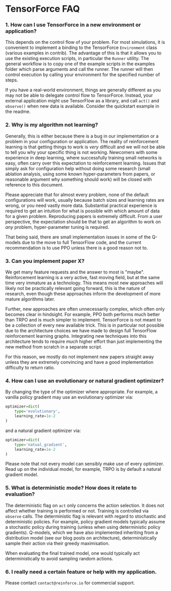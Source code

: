 TensorForce FAQ
===============

### 1. How can I use TensorForce in a new environment or application?

This depends on the control flow of your problem. For most simulations, it is convenient to
implement a binding to the TensorForce `Environment` class (various examples in contrib). The
advantage of this is that it allows you to use the existing execution scripts, in particular the
`Runner` utility. The general workflow is to copy one of the example scripts in the examples folder
which parse arguments and call the runner. The runner will then control execution by calling your
environment for the specified number of steps.

If you have a real-world environment, things are generally different as you may not be able to
delegate control flow to TensorForce. Instead, your external application might use TensorFlow as a
library, and call `act()` and `observe()` when new data is available. Consider the quickstart
example in the readme.


### 2. Why is my algorithm not learning?

Generally, this is either because there is a bug in our implementation or a problem in your
configuration or application. The reality of reinforcement learning is that getting things to work
is *very* difficult and we will not be able to tell you why your specific thing is not working.
Newcomers with some experience in deep learning, where successfully training small networks is
easy, often carry over this expectation to reinforcement learning. Issues that simply
ask for configuration help without doing some research (small ablation analysis, using some
known hyper-parameters from papers, or reasonable argument why something should work) will be
closed with reference to this document.

Please appreciate that for almost every problem, none of the default configurations will work,
usually because batch sizes and learning rates are wrong, or you need vastly more data. Substantial
practical experience is required to get an intuition for what is possible with which amount of data
for a given problem. Reproducing papers is extremely difficult. From a user perspective, the
expectation should be that to get an algorithm to work on *any* problem, hyper-parameter tuning
is required.

That being said, there are small implementation issues in some of the Q-models due to the move to
full TensorFlow code, and the current recommendation is to use PPO unless there is a good reason
not to.


### 3. Can you implement paper X?

We get many feature requests and the answer to most is "maybe". Reinforcement learning is a very
active, fast moving field, but at the same time very immature as a technology. This means most new
approaches will likely not be practically relevant going forward, this is the nature of research,
even though these approaches inform the development of more mature algorithms later.

Further, new approaches are often unnecessarily complex, which often only becomes clear in
hindsight. For example, PPO both performs much better than TRPO and is much simpler to implement.
TensorForce is not meant to be a collection of every new available trick. This is in particular not
possible due to the architecture choices we have made to design full TensorFlow reinforcement
learning graphs. Integrating new techniques into this architecture tends to require *much* higher
effort than just implementing the new method from scratch in a separate script.

For this reason, we mostly do not implement new papers straight away unless they are extremely
convincing and have a good implementation difficulty to return ratio.


### 4. How can I use an evolutionary or natural gradient optimizer?

By changing the type of the optimizer where appropriate. For example, a vanilla policy gradient may
use an evolutionary optimizer via:

```python
optimizer=dict(
    type='evolutionary',
    learning_rate=1e-2
)
```

and a natural gradient optimizer via:

```python
optimizer=dict(
    type='natual_gradient',
    learning_rate=1e-2
)
```

Please note that not every model can sensibly make use of every optimizer. Read up on the
individual model, for example, TRPO is by default a natural gradient model.


### 5. What is deterministic mode? How does it relate to evaluation?

The deterministic flag on ```act``` only concerns the action selection. It does
not affect whether training is performed or not. Training is controlled via
```observe``` calls. The deterministic flag is relevant with regard to stochastic
and deterministic policies. For example, policy gradient models typically
assume a stochastic policy during training (unless when using deterministic policy
gradients). Q-models, which we have also implemented inheriting from a distribution
model (see our blog posts on architecture), deterministically sample their action
via their greedy maximisation.

When evaluating the final trained model, one would typically act deterministically to
avoid sampling random actions.

### 6. I really need a certain feature or help with my application.

Please contact ```contact@reinforce.io``` for commercial support.
